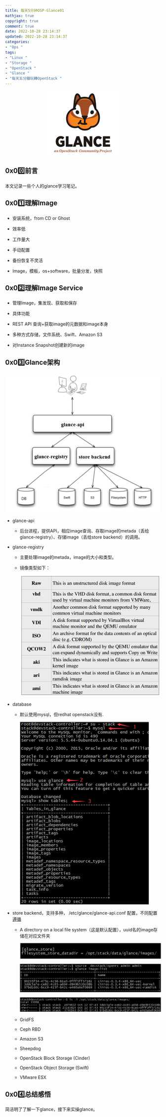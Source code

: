 ```yaml
---
title: 每天5分钟OSP-Glance01
mathjax: true
copyright: true
comment: true
date: 2022-10-28 23:14:37
updated: 2022-10-28 23:14:37
categories:
- "Ops "
tags:
- "Linux "
- "Storage "
- "OpenStack "
- "Glance "
- "每天五分鐘玩轉OpenStack "
---
```

<center><img src="https://raw.githubusercontent.com/m4d3bug/images-of-website/master/blog/20221029000932.png" width=50% /></center>

## 0x00️⃣前言

本文记录一些个人的glance学习笔记。

<!-- more -->

## 0x01️⃣理解Image

-  安装系统，from CD or Ghost

- 效率低

- 工作量大

- 手动配置

- 备份恢复不灵活 

-  Image，模板，os+software，批量分发，快照

## 0x02️⃣理解Image Service

- 管理Image，集发现、获取和保存

- 具体功能

- REST API 查询+获取image的元数据和image本身

- 多种方式存储，文件系统、Swift、Amazon S3

- 对Instance Snapshot创建新的image

## 0x03️⃣Glance架构

![](https://raw.githubusercontent.com/m4d3bug/images-of-website/master/blog/20221012181155.png)

- glance-api

  - 后台进程，提供API，相应image查询、存取image的metada（丢给glance-registry）、存储image（丢给store backend）的调用。

- glance-registry

  - 主要处理image的metada，image的大小和类型。

  - 镜像类型如下：

    ![](https://raw.githubusercontent.com/m4d3bug/images-of-website/master/blog/20221028214306.png)

- database

  - 默认使用mysql，但redhat openstack没有.

    ![](https://raw.githubusercontent.com/m4d3bug/images-of-website/master/blog/20221028230918.png)

- store backend，支持多种， /etc/glance/glance-api.conf 配置，不同配置[遵循](http://docs.openstack.org/liberty/config-reference/content/configuring-image-service-backends.html)

  - A directory on a local file system（这是默认配置），uuid名的image存储在对应文件夹

    ![](https://raw.githubusercontent.com/m4d3bug/images-of-website/master/blog/20221028231400.png)

    ![](https://raw.githubusercontent.com/m4d3bug/images-of-website/master/blog/20221028231302.png)

    ![](https://raw.githubusercontent.com/m4d3bug/images-of-website/master/blog/20221028231316.png)

  - GridFS

  - Ceph RBD

  - Amazon S3

  - Sheepdog

  - OpenStack Block Storage (Cinder)

  - OpenStack Object Storage (Swift)

  - VMware ESX

## 0x04️⃣总结感悟

简洁明了了解一下glance，接下来实操glance。
